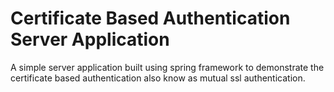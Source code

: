 # Certificate Based Authentication Server Application
A simple server application built using spring framework to demonstrate the certificate based authentication also know as mutual ssl authentication.
